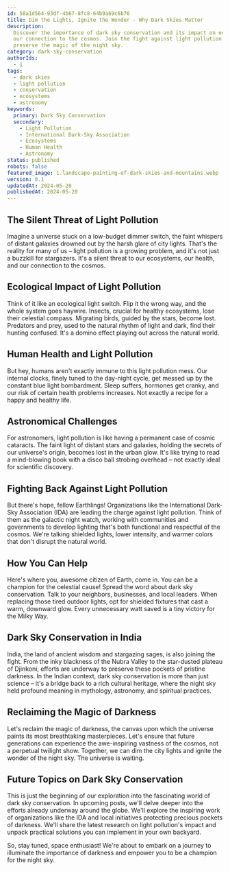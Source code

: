 ```yaml
---
id: 58a1d564-93df-4b67-8fc8-64b9a69c6b76
title: Dim the Lights, Ignite the Wonder - Why Dark Skies Matter
description:
  Discover the importance of dark sky conservation and its impact on ecosystems, human health, and
  our connection to the cosmos. Join the fight against light pollution and learn how you can help
  preserve the magic of the night sky.
category: dark-sky-conservation
authorIds:
  - 1
tags:
  - dark skies
  - light pollution
  - conservation
  - ecosystems
  - astronomy
keywords:
  primary: Dark Sky Conservation
  secondary:
    - Light Pollution
    - International Dark-Sky Association
    - Ecosystems
    - Human Health
    - Astronomy
status: published
robots: false
featured_image: 1.landscape-painting-of-dark-skies-and-mountains.webp
version: 0.1
updatedAt: 2024-05-20
publishedAt: 2024-05-20
---
```


## The Silent Threat of Light Pollution

Imagine a universe stuck on a low-budget dimmer switch, the faint whispers of distant galaxies
drowned out by the harsh glare of city lights. That's the reality for many of us – light pollution
is a growing problem, and it's not just a buzzkill for stargazers. It's a silent threat to our
ecosystems, our health, and our connection to the cosmos.

## Ecological Impact of Light Pollution

Think of it like an ecological light switch. Flip it the wrong way, and the whole system goes
haywire. Insects, crucial for healthy ecosystems, lose their celestial compass. Migrating birds,
guided by the stars, become lost. Predators and prey, used to the natural rhythm of light and dark,
find their hunting confused. It's a domino effect playing out across the natural world.

## Human Health and Light Pollution

But hey, humans aren't exactly immune to this light pollution mess. Our internal clocks, finely
tuned to the day-night cycle, get messed up by the constant blue light bombardment. Sleep suffers,
hormones get cranky, and our risk of certain health problems increases. Not exactly a recipe for a
happy and healthy life.

## Astronomical Challenges

For astronomers, light pollution is like having a permanent case of cosmic cataracts. The faint
light of distant stars and galaxies, holding the secrets of our universe's origin, becomes lost in
the urban glow. It's like trying to read a mind-blowing book with a disco ball strobing overhead –
not exactly ideal for scientific discovery.

## Fighting Back Against Light Pollution

But there's hope, fellow Earthlings! Organizations like the International Dark-Sky Association (IDA)
are leading the charge against light pollution. Think of them as the galactic night watch, working
with communities and governments to develop lighting that's both functional and respectful of the
cosmos. We're talking shielded lights, lower intensity, and warmer colors that don't disrupt the
natural world.

## How You Can Help

Here's where you, awesome citizen of Earth, come in. You can be a champion for the celestial cause!
Spread the word about dark sky conservation. Talk to your neighbors, businesses, and local leaders.
When replacing those tired outdoor lights, opt for shielded fixtures that cast a warm, downward
glow. Every unnecessary watt saved is a tiny victory for the Milky Way.

## Dark Sky Conservation in India

India, the land of ancient wisdom and stargazing sages, is also joining the fight. From the inky
blackness of the Nubra Valley to the star-dusted plateau of Djinkoni, efforts are underway to
preserve these pockets of pristine darkness. In the Indian context, dark sky conservation is more
than just science – it's a bridge back to a rich cultural heritage, where the night sky held
profound meaning in mythology, astronomy, and spiritual practices.

## Reclaiming the Magic of Darkness

Let's reclaim the magic of darkness, the canvas upon which the universe paints its most breathtaking
masterpieces. Let's ensure that future generations can experience the awe-inspiring vastness of the
cosmos, not a perpetual twilight show. Together, we can dim the city lights and ignite the wonder of
the night sky. The universe is waiting.

## Future Topics on Dark Sky Conservation

This is just the beginning of our exploration into the fascinating world of dark sky conservation.
In upcoming posts, we'll delve deeper into the efforts already underway around the globe. We'll
explore the inspiring work of organizations like the IDA and local initiatives protecting precious
pockets of darkness. We'll share the latest research on light pollution's impact and unpack
practical solutions you can implement in your own backyard.

So, stay tuned, space enthusiast! We're about to embark on a journey to illuminate the importance of
darkness and empower you to be a champion for the night sky.
